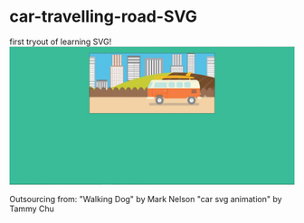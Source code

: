 # car-travelling-road-SVG
first tryout of learning SVG!
<img src="https://github.com/nikhilmate/car-travelling-road-SVG/blob/master/road.png">

Outsourcing from:
  "Walking Dog" by Mark Nelson
  "car svg animation" by Tammy Chu

